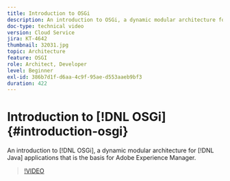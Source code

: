 ```yaml
---
title: Introduction to OSGi
description: An introduction to OSGi, a dynamic modular architecture for Java applications that is the basis for Adobe Experience Manager.
doc-type: technical video
version: Cloud Service
jira: KT-4642
thumbnail: 32031.jpg
topic: Architecture
feature: OSGI
role: Architect, Developer
level: Beginner
exl-id: 386b7d1f-d6aa-4c9f-95ae-d553aaeb9bf3
duration: 422
---
```

# Introduction to [!DNL OSGi] {#introduction-osgi}

An introduction to [!DNL OSGi], a dynamic modular architecture for [!DNL Java] applications that is the basis for Adobe Experience Manager.

>[!VIDEO](https://video.tv.adobe.com/v/32031?quality=12&learn=on)
